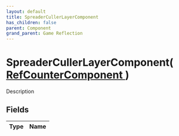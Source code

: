 ```yaml
---
layout: default
title: SpreaderCullerLayerComponent
has_children: false
parent: Component
grand_parent: Game Reflection
---
```

# SpreaderCullerLayerComponent( [ RefCounterComponent ](/riftbreaker-wiki/docs/game-reflection/components/ref_counter_component/) )
Description 

## Fields

| Type | Name |
|:----------|:--------------|

